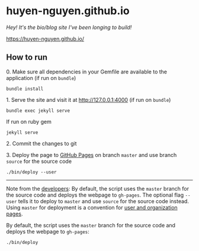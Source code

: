 # huyen-nguyen.github.io
*Hey! It's the bio/blog site I've been longing to build!*

https://huyen-nguyen.github.io/

## How to run
0\. Make sure all dependencies in your Gemfile are available to the application (if run on `bundle`)

    bundle install
    
1\. Serve the site and visit it at http://127.0.0.1:4000 (if run on `bundle`)

    bundle exec jekyll serve
   
If run on ruby gem

    jekyll serve
    
2\. Commit the changes to git

3\. Deploy the page to [GitHub Pages](https://pages.github.com/) on branch `master` and use branch `source` for the 
source code

    ./bin/deploy --user
    
---
Note from the [developers](https://github.com/alshedivat/al-folio/blob/master/README.md#installation): By default, the 
script uses the `master` branch for the source code and deploys the webpage to `gh-pages`. The optional flag `--user`
 tells it to deploy to `master` and use `source` for the source code instead. Using `master` for deployment is a 
 convention for [user and organization pages](https://help.github.com/articles/user-organization-and-project-pages/).

By default, the script uses the `master` branch for the source code and deploys the webpage to `gh-pages`:

    ./bin/deploy
    
